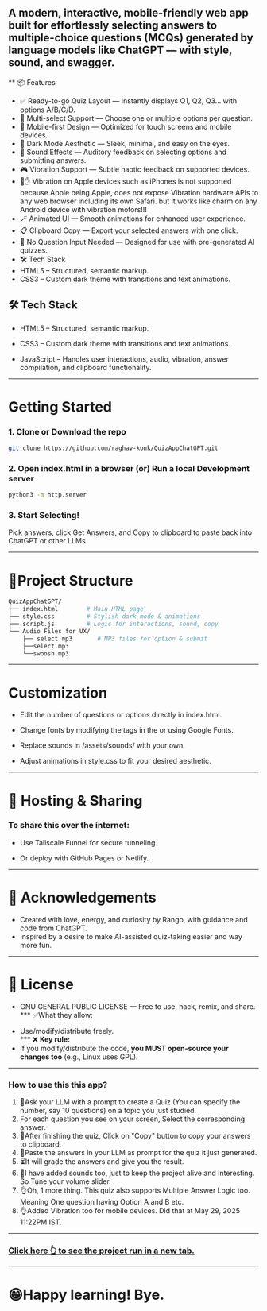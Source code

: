 ## A modern, interactive, mobile-friendly web app built for effortlessly selecting answers to multiple-choice questions (MCQs) generated by language models like ChatGPT — with style, sound, and swagger.

** 📦 Features
* ✅ Ready-to-go Quiz Layout — Instantly displays Q1, Q2, Q3... with options A/B/C/D.
* 🎯 Multi-select Support — Choose one or multiple options per question.
* 📱 Mobile-first Design — Optimized for touch screens and mobile devices.
* 🌚 Dark Mode Aesthetic — Sleek, minimal, and easy on the eyes.
* 🎵 Sound Effects — Auditory feedback on selecting options and submitting answers.
* 🎮 Vibration Support — Subtle haptic feedback on supported devices.
* 🛑✋️ Vibration on Apple devices such as iPhones is not supported because Apple being Apple, does not expose Vibration hardware APIs to any web browser including its own Safari. but it works like charm on any Android device with vibration motors!!!
* 🪄 Animated UI — Smooth animations for enhanced user experience.
* 📋 Clipboard Copy — Export your selected answers with one click.
* 🧠 No Question Input Needed — Designed for use with pre-generated AI quizzes.
* 🛠️ Tech Stack
* HTML5 – Structured, semantic markup.
* CSS3 – Custom dark theme with transitions and text animations.

## 🛠️ Tech Stack
* HTML5 – Structured, semantic markup.

* CSS3 – Custom dark theme with transitions and text animations.

* JavaScript – Handles user interactions, audio, vibration, answer compilation, and clipboard functionality.
---

# Getting Started
### 1. Clone or Download the repo
```bash
git clone https://github.com/raghav-konk/QuizAppChatGPT.git
```

### 2. Open index.html in a browser (or) Run a local Development server

```bash
python3 -m http.server
```
### 3. Start Selecting!
Pick answers, click Get Answers, and Copy to clipboard to paste back into ChatGPT or other LLMs

---
# 📂Project Structure

```bash
QuizAppChatGPT/
├── index.html        # Main HTML page
├── style.css         # Stylish dark mode & animations
├── script.js         # Logic for interactions, sound, copy
└── Audio Files for UX/
    ├── select.mp3       # MP3 files for option & submit
    ├──select.mp3
    └──swoosh.mp3

```
---
# Customization
* Edit the number of questions or options directly in index.html.
 
* Change fonts by modifying the <link> tags in the <head> or using Google Fonts.
 
* Replace sounds in /assets/sounds/ with your own. 
* Adjust animations in style.css to fit your desired aesthetic.
---
# 📡 Hosting & Sharing
### To share this over the internet:
* Use Tailscale Funnel for secure tunneling.
 
* Or deploy with GitHub Pages or Netlify.
---

# 🙌 Acknowledgements

* Created with love, energy, and curiosity by Rango, with guidance and code from ChatGPT.
* Inspired by a desire to make AI-assisted quiz-taking easier and way more fun.
---
# 📜 License
* GNU GENERAL PUBLIC LICENSE — Free to use, hack, remix, and share.
*** ✅What they allow:  
- Use/modify/distribute freely.  
*** ❌ **Key rule:**  
- If you modify/distribute the code, **you MUST open-source your changes too** (e.g., Linux uses GPL).  
---
### How to use this this app?


1. 🙋Ask your LLM with a prompt to create a Quiz (You can specify the number, say 10 questions) on a topic you just studied.
1. For each question you see on your screen, Select the corresponding answer.
1. 🫠After finishing the quiz, Click on "Copy" button to copy your answers to clipboard.
1. 🍰Paste the answers in your LLM as prompt for the quiz it just generated.
1. ⏳It will grade the answers and give you the result.
1. 📢I have added sounds too, just to keep the project alive and interesting. So Tune your volume slider.
1. 👌Oh, 1 more thing. This quiz also supports Multiple Answer Logic too. Meaning One question having Option A and B etc. <br>
1. 👌Added Vibration too for mobile devices. Did that at May 29, 2025 11:22PM IST. 



---
### <a href="https://raghav-konk.github.io/QuizAppChatGPT/" target="_blank" rel="noopener noreferrer">Click here 👆 to see the project run in a new tab.</a>
---
# 😁Happy learning! Bye.